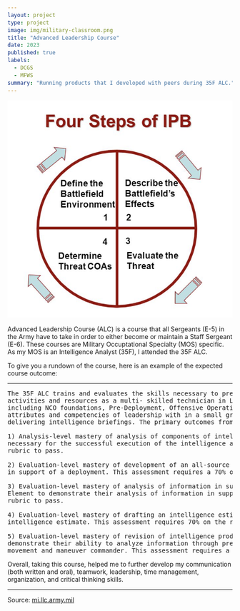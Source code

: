```yaml
---
layout: project
type: project
image: img/military-classroom.png
title: "Advanced Leadership Course"
date: 2023
published: true
labels:
  - DCGS
  - MFWS
summary: "Running products that I developed with peers during 35F ALC."
---
```


<img class="img-fluid" src="../img/igniting/IPB.png">

Advanced Leadership Course (ALC) is a course that all Sergeants (E-5) in the Army have to take in order to either become or maintain a Staff Sergeant (E-6). These courses are Military Occuptational Specialty (MOS) specific. As my MOS is an Intelligence Analyst (35F), I attended the 35F ALC.  

To give you a rundown of the course, here is an example of the expected course outcome:

<hr>

<pre>
The 35F ALC trains and evaluates the skills necessary to prepare 35F Staff Sergeants to lead and train Soldiers and manage intelligence 
activities and resources as a multi- skilled technician in Large Scale Combat Operations (LSCO). The 35F ALC consists of four modules 
including NCO foundations, Pre-Deployment, Offensive Operations and Stability Operations. Throughout these modules students exercise the 
attributes and competencies of leadership with in a small group environment, while conducting analysis, developing intelligence products and 
delivering intelligence briefings. The primary outcomes from teaching these modules include: 

1) Analysis-level mastery of analysis of components of intelligence architecture. Students assess coordination requirements that are 
necessary for the successful execution of the intelligence architecture plan in a written examination. This assessment requires 70% on the 
rubric to pass. 
  
2) Evaluation-level mastery of development of an all-source training plan. Students work individually to develop a near term training plan 
in support of a deployment. This assessment requires a 70% on the rubric to pass. 

3) Evaluation-level mastery of analysis of information in support of shaping operations. Students will work as a BOE Intelligence Support 
Element to demonstrate their analysis of information in support of shaping operations in phase 1. This assessment requires a 70% on the 
rubric to pass. 
  
4) Evaluation-level mastery of drafting an intelligence estimate in support of shaping operations. Students individually draft an 
intelligence estimate. This assessment requires 70% on the rubric to pass. 
  
5) Evaluation-level mastery of revision of intelligence products in support of shaping operations for warfighting functions. Students 
demonstrate their ability to analyze information through presentation of a Battle Update Briefing and describe how their products support a 
movement and maneuver commander. This assessment requires a 70% on the rubric to pass.
</pre>

Overall, taking this course, helped me to further develop my communication (both written and oral), teamwork, leadership, time management, organization, and critical thinking skills.

<hr>

Source: <a href="https://mi.llc.army.mil/"><i class="large github icon "></i>mi.llc.army.mil</a>
